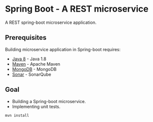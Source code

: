 # Spring Boot - A REST microservice

A REST spring-boot microservice application.

## Prerequisites

Building microservice application in Spring-boot requires:

* [Java 8](https://www.java.com/) - Java 1.8
* [Maven](https://maven.apache.org/) - Apache Maven
* [MongoDB](https://www.mongodb.com/) - MongoDB
* [Sonar]() - SonarQube

## Goal

* Building a Spring-boot microservice.
* Implementing unit tests.

```
mvn install
```